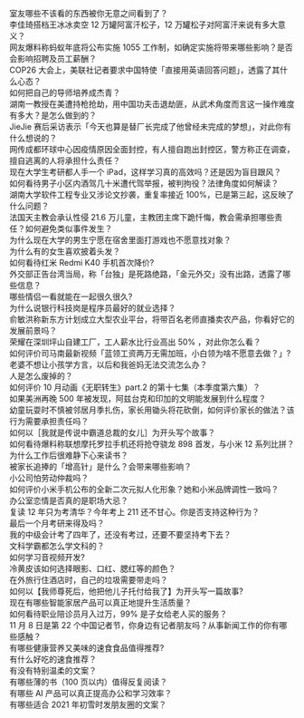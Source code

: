 室友哪些不该看的东西被你无意之间看到了？  
李佳琦搭档王冰冰卖空 12 万罐阿富汗松子，12 万罐松子对阿富汗来说有多大意义？  
网友爆料称蚂蚁年底将公布实施 1055 工作制，如确定实施将带来哪些影响？是否会影响招聘及员工薪酬？  
COP26 大会上，美联社记者要求中国特使「直接用英语回答问题」，透露了其什么心态？  
如何把自己的导师培养成杰青？  
湖南一教授在美遭持枪抢劫，用中国功夫击退劫匪，从武术角度而言这一操作难度有多大？是怎么做到的？  
JieJie 赛后采访表示「今天也算是替厂长完成了他曾经未完成的梦想」，对此你有什么想说的？  
网传成都环球中心因疫情原因全面封控，有人擅自跑出封控区，警方称正在调查，擅自逃离的人将承担什么责任？  
现在大学生考研都人手一个 iPad，这样学习真的高效吗？还是因为盲目跟风？  
如何看待男子小区内酒驾几十米遭代驾举报，被判拘役？法律角度如何解读？  
湖南大学软件工程专业又涉论文抄袭，重复率接近 100%，已是第三起，这反映了什么问题？  
法国天主教会承认性侵 21.6 万儿童，主教团主席下跪忏悔，教会需承担哪些责任？如何避免类似事件发生？  
为什么现在大学的男生宁愿在宿舍里面打游戏也不愿意找对象？  
为什么有的女生喜欢披着头发？  
如何看待红米 Redmi K40 手机首次降价?  
外交部正告台湾当局，称「台独」是死路绝路，「金元外交」没有出路，透露了哪些信息？  
哪些情侣一看就能在一起很久很久?  
为什么说银行科技岗是程序员最好的就业选择？  
俞敏洪称新东方计划成立大型农业平台，将带百名老师直播卖农产品，你看好它的发展前景吗？  
荣耀在深圳坪山自建工厂，工人薪水比行业高出 50% ，对此你怎么看？  
如何评价司马南最新视频「蓝领工资两万无需加班，小白领为啥不愿意去做？」?  
老婆不想让小孩学方言，以后和我爸妈无法交流怎么办？  
人是怎么废掉的？  
如何评价 10 月动画《无职转生》part.2 的第十七集（本季度第六集）？  
如果美洲再晚 500 年被发现，阿兹台克和印加的文明能发展到什么程度？  
幼童玩耍时不慎被邻居月季扎伤，家长用锄头将花砍倒，如何评价家长的做法？该行为需要承担责任吗？  
如何以［我就是传说中霸道总裁的女儿］为开头写个故事？  
如何看待爆料称联想摩托罗拉手机还将抢夺骁龙 898 首发，与小米 12 系列比拼？  
为什么工作后很难静下心来读书？  
被家长追捧的「增高针」是什么？会带来哪些影响？  
小公司怕劳动仲裁吗？  
如何评价小米手机公布的全新二次元拟人化形象？她和小米品牌调性一致吗？  
办公室恋情是否真的是职场大忌？  
复读 12 年只为考清华？今年考上 211 还不甘心。你是否支持这种行为？  
最后一个月考研来得及吗？  
我的中级会计考了四年了，还没有考过，还要不要坚持考下去？  
文科学霸都怎么学文科的？  
如何学习音视频开发?  
冷黄皮该如何选择眼影、口红、腮红等的颜色？  
在外旅行住酒店时，自己的垃圾需要带走吗？  
如何以【我师尊死后，他把他儿子托付给我了】为开头写一篇故事?  
现在有哪些智能家居产品可以真正地提升生活质量？  
如何看待职业陪诊员月入过万，99% 是子女给老人买的服务？  
11 月 8 日是第 22 个中国记者节，你身边有记者朋友吗？从事新闻工作的你有哪些感触？  
有哪些健康营养又美味的速食食品值得推荐?  
有什么好吃的速食推荐？  
有没有特别温柔的文案？  
有哪些薄的书（100 页以内）值得反复阅读？  
有哪些 AI 产品可以真正提高办公和学习效率？  
有哪些适合 2021 年初雪时发朋友圈的文案？  
